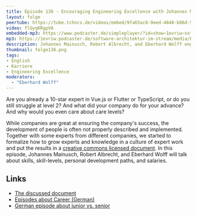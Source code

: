 ```yaml
---
title: Episode 136 - Encouraging Engineering Excellence with Johannes Mainusch and Robert Albrecht
layout: folge
peertube: https://tube.tchncs.de/videos/embed/9fa65ac8-9eed-4848-b06d-54de10c5a707
video: flGyqKRgpVA
embedded-mp3: https://www.podcaster.de/simpleplayer/?id=show~1evriw~software-architektur-im-stream~pod-bcdb7c0858cfae8522ae462e67&v=1664609631
mp3: https://1evriw.podcaster.de/software-architektur-im-stream/media/Encouraging_Engineering_Excellence_with_Johannes_Mainusch_and_Robert_Albrecht.mp3
description: Johannes Mainusch, Robert Albrecht, and Eberhard Wolff engineering excellence with a focus on feedback 
thumbnail: folge136.png
tags:
- English
- Karriere
- Engineering Excellence
moderators:
  - "Eberhard Wolff"
---
```


Are you already a 10-star expert in Vue.js or Flutter or TypeScript,
or do you still struggle at level 2? And what did your company do for
your advance? And why would you even care about care levels?

While companies are great at ensuring the company's success, the
development of people is often not properly described and
implemented. Together with some experts from different companies, we
started to formalize how to grow experts and knowledge in a culture of
expert work and put the results in a [creative commons licensed
document](https://github.com/kommitment/engineering-excellency).  In
this episode, Johannes Mainusch, Robert Albrecht, and Eberhard Wolff
will talk about skills, skill-levels, personal development paths, and
salaries.


## Links

- [The discussed document](https://github.com/kommitment/engineering-excellency)
- [Episodes about Career (German)](https://software-architektur.tv/tags.html#Karriere)
- [German episode about junior vs. senior](https://software-architektur.tv/2022/01/07/episode97.html)
